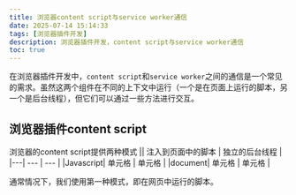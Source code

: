 ```yaml
---
title: 浏览器content script与service worker通信
date: 2025-07-14 15:14:33
tags: [浏览器插件开发]
description: 浏览器插件开发，content script与service worker通信
toc: true
---
```


在浏览器插件开发中，`content script`和`service worker`之间的通信是一个常见的需求。虽然这两个组件在不同的上下文中运行（一个是在页面上运行的脚本，另一个是后台线程），但它们可以通过一些方法进行交互。

## 浏览器插件content script

浏览器的content script提供两种模式
|| 注入到页面中的脚本 | 独立的后台线程 |
|---| --- | --- |
|Javascript| 单元格  | 单元格 |
|document| 单元格  | 单元格 |

  通常情况下，我们使用第一种模式，即在网页中运行的脚本。
